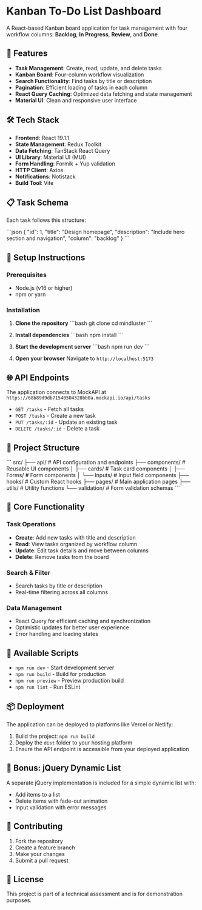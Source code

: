 # Kanban To-Do List Dashboard

A React-based Kanban board application for task management with four workflow columns: **Backlog**, **In Progress**, **Review**, and **Done**.

## 🚀 Features

- **Task Management**: Create, read, update, and delete tasks
- **Kanban Board**: Four-column workflow visualization
- **Search Functionality**: Find tasks by title or description
- **Pagination**: Efficient loading of tasks in each column
- **React Query Caching**: Optimized data fetching and state management
- **Material UI**: Clean and responsive user interface

## 🛠️ Tech Stack

- **Frontend**: React 19.1.1
- **State Management**: Redux Toolkit
- **Data Fetching**: TanStack React Query
- **UI Library**: Material UI (MUI)
- **Form Handling**: Formik + Yup validation
- **HTTP Client**: Axios
- **Notifications**: Notistack
- **Build Tool**: Vite

## 📋 Task Schema

Each task follows this structure:

\`\`\`json
{
  "id": 1,
  "title": "Design homepage",
  "description": "Include hero section and navigation",
  "column": "backlog"
}
\`\`\`

## 🔧 Setup Instructions

### Prerequisites
- Node.js (v16 or higher)
- npm or yarn

### Installation

1. **Clone the repository**
   \`\`\`bash
   git clone <repository-url>
   cd mindluster
   \`\`\`

2. **Install dependencies**
   \`\`\`bash
   npm install
   \`\`\`

3. **Start the development server**
   \`\`\`bash
   npm run dev
   \`\`\`

4. **Open your browser**
   Navigate to `http://localhost:5173`

## 🌐 API Endpoints

The application connects to MockAPI at `https://68b89d9db71540504328bb0a.mockapi.io/api/tasks`

- `GET /tasks` - Fetch all tasks
- `POST /tasks` - Create a new task
- `PUT /tasks/:id` - Update an existing task
- `DELETE /tasks/:id` - Delete a task

## 📁 Project Structure

\`\`\`
src/
├── api/                 # API configuration and endpoints
├── components/          # Reusable UI components
│   ├── cards/          # Task card components
│   ├── Forms/          # Form components
│   └── Inputs/         # Input field components
├── hooks/              # Custom React hooks
├── pages/              # Main application pages
├── utils/              # Utility functions
└── validation/         # Form validation schemas
\`\`\`

## 🎯 Core Functionality

### Task Operations
- **Create**: Add new tasks with title and description
- **Read**: View tasks organized by workflow column
- **Update**: Edit task details and move between columns
- **Delete**: Remove tasks from the board

### Search & Filter
- Search tasks by title or description
- Real-time filtering across all columns

### Data Management
- React Query for efficient caching and synchronization
- Optimistic updates for better user experience
- Error handling and loading states

## 🚀 Available Scripts

- `npm run dev` - Start development server
- `npm run build` - Build for production
- `npm run preview` - Preview production build
- `npm run lint` - Run ESLint

## 📦 Deployment

The application can be deployed to platforms like Vercel or Netlify:

1. Build the project: `npm run build`
2. Deploy the `dist` folder to your hosting platform
3. Ensure the API endpoint is accessible from your deployed application

## 🎨 Bonus: jQuery Dynamic List

A separate jQuery implementation is included for a simple dynamic list with:
- Add items to a list
- Delete items with fade-out animation
- Input validation with error messages

## 🤝 Contributing

1. Fork the repository
2. Create a feature branch
3. Make your changes
4. Submit a pull request

## 📄 License

This project is part of a technical assessment and is for demonstration purposes.
